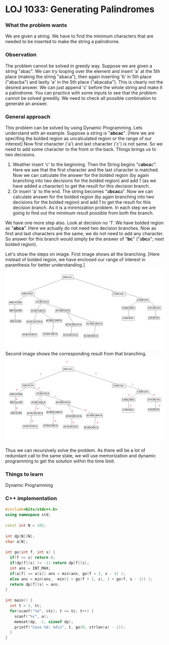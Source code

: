 # LOJ 1033: Generating Palindromes
### What the problem wants
We are given a string. We have to find the minimum characters that are needed to be inserted to make the string a palindrome.

### Observation
The problem cannot be solved in greedy way. Suppose we are given a string "abac". We can try looping over the element and insert 'a' at the 5th place (making the string "abaca"), then again inserting 'b' in 5th place ("abacba") and lastly 'a' in the 5th place ("abacaba"). This is clearly not the desired answer. We can just append 'c' before the whole string and make it a palindrome. You can practice with some inputs to see that the problem cannot be solved greedily. We need to check all possible combination to generate an answer.

### General approach
This problem can be solved by using Dynamic Programming. Lets understand with an example. 
Suppose a string is "**abcac**". [Here we are specifing the bolded region as uncalculated region or the range of our interest]
Now first character ('a') and last character ('c') is not same. So we need to add some character to the front or the back. Things brings us to two decisions. 
1. Weather insert 'c' to the beginning. Then the String begins "c**abca**c". Here we see that the first character and the last character is matched. Now we can calculate the answer for the bolded region (by again branching into two decisions for the bolded region) and add 1 (as we have added a character) to get the result for this decision branch.  
2. Or insert 'a' to the end. The string becomes "a**bcac**a". Now we can calculate answer for the bolded region (by again branching into two decisions for the bolded region) and add 1 to get the result for this decision branch.
As it is a minimization problem. In each step we are going to find out the minimum result possible from both the branch.

We have one more step also. Look at decision no '1'. We have bolded region as "**abca**". Here we actually do not need two decision branches. Now as first and last characters are the same, we do not need to add any character. So answer for this branch would simply be the answer of "**bc**" ("a**bc**a"; next bolded region).

Let's show the steps on image. First image shows all the branching. [Here instead of bolded region, we have enclosed our range of interest in paranthesis for better understanding.]
![Branch](branch.png)
Second image shows the corresponding result from that branching.
![Answer](answer.png)

Thus we can recursively solve the problem. As there will be a lot of redundant call to the same state, we will use memorization and dynamic programming to get the solution within the time limit.

### Things to learn
Dynamic Programming

### C++ implementation
```cpp
#include<bits/stdc++.h>
using namespace std;

const int N = 102;

int dp[N][N];
char a[N];

int go(int f, int s) {
  if(f >= s) return 0;
  if(dp[f][s] != -1) return dp[f][s]; 
  int ans = INT_MAX;
  if(a[f] == a[s]) ans = min(ans, go(f + 1, s - 1) );
  else ans = min(ans,  min(1 + go(f + 1, s), 1 + go(f, s - 1)) );
  return dp[f][s] = ans;
}

int main() {
  int t = 1, tc;
  for(scanf("%d", &tc); t <= tc; t++) {
    scanf("%s", a);
    memset(dp, -1, sizeof dp);
    printf("Case %d: %d\n", t, go(0, strlen(a) - 1));
  }
}
```
